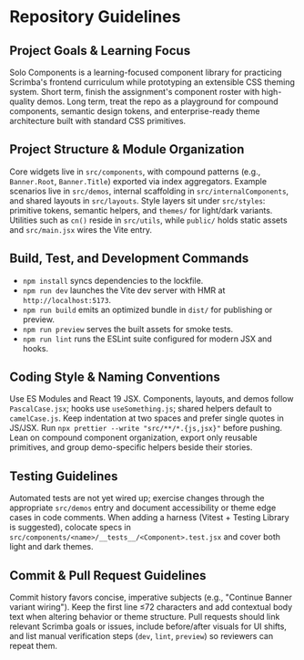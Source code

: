# Repository Guidelines

## Project Goals & Learning Focus
Solo Components is a learning-focused component library for practicing Scrimba's frontend curriculum while prototyping an extensible CSS theming system. Short term, finish the assignment's component roster with high-quality demos. Long term, treat the repo as a playground for compound components, semantic design tokens, and enterprise-ready theme architecture built with standard CSS primitives.

## Project Structure & Module Organization
Core widgets live in `src/components`, with compound patterns (e.g., `Banner.Root`, `Banner.Title`) exported via index aggregators. Example scenarios live in `src/demos`, internal scaffolding in `src/internalComponents`, and shared layouts in `src/layouts`. Style layers sit under `src/styles`: primitive tokens, semantic helpers, and `themes/` for light/dark variants. Utilities such as `cn()` reside in `src/utils`, while `public/` holds static assets and `src/main.jsx` wires the Vite entry.

## Build, Test, and Development Commands
- `npm install` syncs dependencies to the lockfile.
- `npm run dev` launches the Vite dev server with HMR at `http://localhost:5173`.
- `npm run build` emits an optimized bundle in `dist/` for publishing or preview.
- `npm run preview` serves the built assets for smoke tests.
- `npm run lint` runs the ESLint suite configured for modern JSX and hooks.

## Coding Style & Naming Conventions
Use ES Modules and React 19 JSX. Components, layouts, and demos follow `PascalCase.jsx`; hooks use `useSomething.js`; shared helpers default to `camelCase.js`. Keep indentation at two spaces and prefer single quotes in JS/JSX. Run `npx prettier --write "src/**/*.{js,jsx}"` before pushing. Lean on compound component organization, export only reusable primitives, and group demo-specific helpers beside their stories.

## Testing Guidelines
Automated tests are not yet wired up; exercise changes through the appropriate `src/demos` entry and document accessibility or theme edge cases in code comments. When adding a harness (Vitest + Testing Library is suggested), colocate specs in `src/components/<name>/__tests__/<Component>.test.jsx` and cover both light and dark themes.

## Commit & Pull Request Guidelines
Commit history favors concise, imperative subjects (e.g., "Continue Banner variant wiring"). Keep the first line ≤72 characters and add contextual body text when altering behavior or theme structure. Pull requests should link relevant Scrimba goals or issues, include before/after visuals for UI shifts, and list manual verification steps (`dev`, `lint`, `preview`) so reviewers can repeat them.
